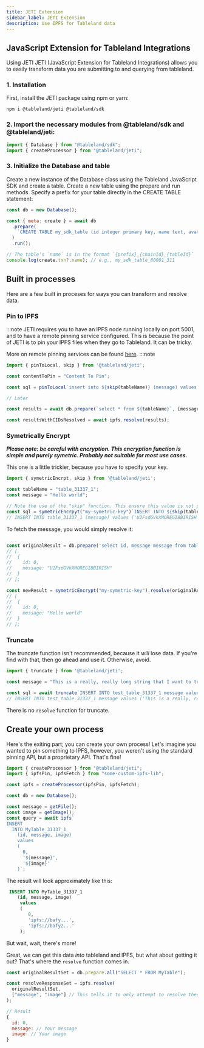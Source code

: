 ```yaml
---
title: JETI Extension
sidebar_label: JETI Extension
description: Use IPFS for Tableland data
---
```


## JavaScript Extension for Tableland Integrations

Using JETI
JETI (JavaScript Extension for Tableland Integrations) allows you to easily transform data you are submitting to and querying from tableland.

### 1. Installation

First, install the JETI package using npm or yarn:

```
npm i @tableland/jeti @tableland/sdk
```

### 2. Import the necessary modules from @tableland/sdk and @tableland/jeti:

```javascript
import { Database } from "@tableland/sdk";
import { createProcessor } from "@tableland/jeti";
```

### 3. Initialize the Database and table

Create a new instance of the Database class using the Tableland JavaScript SDK and create a table. Create a new table using the prepare and run methods. Specify a prefix for your table directly in the CREATE TABLE statement:

```javascript
const db = new Database();

const { meta: create } = await db
  .prepare(
    `CREATE TABLE my_sdk_table (id integer primary key, name text, avatar_cid text);`
  )
  .run();

// The table's `name` is in the format `{prefix}_{chainId}_{tableId}`
console.log(create.txn?.name); // e.g., my_sdk_table_80001_311
```

## Built in processes

Here are a few built in proceses for ways you can transform and resolve data.

### Pin to IPFS

:::note
JETI requires you to have an IPFS node running locally on port 5001, and to have a remote pinning service configured. This is because the point of JETI is to pin your IPFS files when they go to Tableland. It can be tricky.

More on remote pinning services can be found [here](https://docs.ipfs.tech/how-to/work-with-pinning-services/#use-an-existing-pinning-service).
:::note

```JavaScript
import { pinToLocal, skip } from '@tableland/jeti';

const contentToPin = "Content To Pin";

const sql = pinToLocal`insert into ${skip(tableName)} (message) values ('${contentToPin}');`;

// Later

const results = await db.prepare(`select * from ${tableName}`, [message]).all();

const resultsWithCIDsResolved = await ipfs.resolve(results);


```

### Symetrically Encrypt

**_Please note: be careful with encryption. This encryption function is simple and purely symetric. Probably not suitable for most use cases._**

This one is a little trickier, because you have to specify your key.

```JavaScript
import { symetricEncrpt, skip } from '@tableland/jeti';

const tableName = "table_31337_1";
const message = "Hello world";

// Note the use of the "skip" function. This ensure this value is not processed, but used as-is
const sql = symetricEncrpyt("my-symetric-key")`INSERT INTO ${skip(tableName)} (message) values ('${message}')`;
// INSERT INTO table_31337_1 (message) values ('U2FsdGVkXMOREGIBBIRISH');

```

To fetch the message, you would simply resolve it:

```JavaScript

const originalResult = db.prepare('select id, message message from table_31337_1').all();
// [
//  {
//    id: 0,
//    message: "U2FsdGVkXMOREGIBBIRISH"
//  }
// ];

const newResult = symetricEncrypt("my-symetric-key").resolve(originalResult, ['message']);
// [
//  {
//    id: 0,
//    message: "Hello world"
//  }
// ];
```

### Truncate

The truncate function isn't recommended, because it _will_ lose data. If you're find with that, then go ahead and use it. Otherwise, avoid.

```JavaScript
import { truncate } from '@tableland/jeti';

const message = "This is a really, really long string that I want to truncate to a mere 20 characters";

const sql = await truncate`INSERT INTO test_table_31337_1 message values ('${message}')`;
// INSERT INTO test_table_31337_1 message values ('This is a really, re')

```

There is no `resolve` function for truncate.

## Create your own process

Here's the exiting part; you can create your own process! Let's imagine you wanted to pin something to IPFS, however, you weren't using the standard pinning API, but a proprietary API. That's fine!

```JavaScript
import { createProcessor } from "@tableland/jeti";
import { ipfsPin, ipfsFetch } from "some-custom-ipfs-lib";

const ipfs = createProcessor(ipfsPin, ipfsFetch);

const db = new Database();

const message = getFile();
const image = getImage();
const query = await ipfs`
INSERT
  INTO MyTable_31337_1
    (id, message, image)
    values
    (
      0,
      '${message}',
      '${image}'
    )`;
```

The result will look approximately like this:

```sql
 INSERT INTO MyTable_31337_1
    (id, message, image)
     values
     (
        0,
        'ipfs://bafy...',
        'ipfs://bafy2...'
     );
```

But wait, wait, there's more!

Great, we can get this data _into_ tableland and IPFS, but what about getting it out? That's where the `resolve` function comes in.

```JavaScript
const originalResultSet = db.prepare.all("SELECT * FROM MyTable");

const resolveResponseSet = ipfs.resolve(
  originalResultSet,
  ["message", "image"] // This tells it to only attempt to resolve these columns.
);

// Result
{
  id: 0,
  message: // Your message
  image: // Your image
}

```
